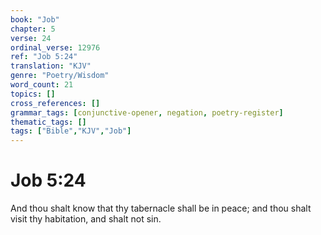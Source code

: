 ```yaml
---
book: "Job"
chapter: 5
verse: 24
ordinal_verse: 12976
ref: "Job 5:24"
translation: "KJV"
genre: "Poetry/Wisdom"
word_count: 21
topics: []
cross_references: []
grammar_tags: [conjunctive-opener, negation, poetry-register]
thematic_tags: []
tags: ["Bible","KJV","Job"]
---
```


# Job 5:24

And thou shalt know that thy tabernacle shall be in peace; and thou shalt visit thy habitation, and shalt not sin.
